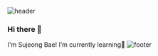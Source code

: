 ![header](https://capsule-render.vercel.app/api?type=slice&reversal=false&color=gradient)
### Hi there 👋
I'm Sujeong Bae!
I’m currently learning🌱 
![footer](https://capsule-render.vercel.app/api?type=slice&reversal=false&color=gradient)
<!--
**sjbae77/sjbae77** is a ✨ _special_ ✨ repository because its `README.md` (this file) appears on your GitHub profile.

Here are some ideas to get you started:

- 🔭 I’m currently working on ...
- 🌱 I’m currently learning ...
- 👯 I’m looking to collaborate on ...
- 🤔 I’m looking for help with ...
- 💬 Ask me about ...
- 📫 How to reach me: ...
- 😄 Pronouns: ...
- ⚡ Fun fact: ...
-->
